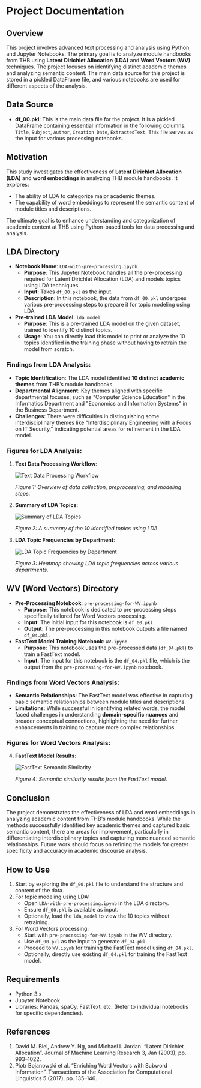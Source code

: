 # Project Documentation

## Overview
This project involves advanced text processing and analysis using Python and Jupyter Notebooks. The primary goal is to analyze module handbooks from THB using **Latent Dirichlet Allocation (LDA)** and **Word Vectors (WV)** techniques. The project focuses on identifying distinct academic themes and analyzing semantic content. The main data source for this project is stored in a pickled DataFrame file, and various notebooks are used for different aspects of the analysis.

## Data Source
- **df_00.pkl**: This is the main data file for the project. It is a pickled DataFrame containing essential information in the following columns: `Title`, `Subject`, `Author`, `Creation Date`, `ExtractedText`. This file serves as the input for various processing notebooks.

## Motivation
This study investigates the effectiveness of **Latent Dirichlet Allocation (LDA)** and **word embeddings** in analyzing THB module handbooks. It explores:
- The ability of LDA to categorize major academic themes.
- The capability of word embeddings to represent the semantic content of module titles and descriptions.
  
The ultimate goal is to enhance understanding and categorization of academic content at THB using Python-based tools for data processing and analysis.

## LDA Directory
- **Notebook Name**: `LDA-with-pre-processing.ipynb`
  - **Purpose**: This Jupyter Notebook handles all the pre-processing required for Latent Dirichlet Allocation (LDA) and models topics using LDA techniques.
  - **Input**: Takes `df_00.pkl` as the input.
  - **Description**: In this notebook, the data from `df_00.pkl` undergoes various pre-processing steps to prepare it for topic modeling using LDA.
- **Pre-trained LDA Model**: `lda_model`
  - **Purpose**: This is a pre-trained LDA model on the given dataset, trained to identify 10 distinct topics.
  - **Usage**: You can directly load this model to print or analyze the 10 topics identified in the training phase without having to retrain the model from scratch.

### Findings from LDA Analysis:
- **Topic Identification**: The LDA model identified **10 distinct academic themes** from THB’s module handbooks.
- **Departmental Alignment**: Key themes aligned with specific departmental focuses, such as "Computer Science Education" in the Informatics Department and "Economics and Information Systems" in the Business Department.
- **Challenges**: There were difficulties in distinguishing some interdisciplinary themes like "Interdisciplinary Engineering with a Focus on IT Security," indicating potential areas for refinement in the LDA model.

### Figures for LDA Analysis:
1. **Text Data Processing Workflow**:

   ![Text Data Processing Workflow](Text%20Data%20Processing%20Workflow.png)
   
   _Figure 1: Overview of data collection, preprocessing, and modeling steps._

3. **Summary of LDA Topics**:

   ![Summary of LDA Topics](Summary%20of%20LDA%20Topics.png)
   
   _Figure 2: A summary of the 10 identified topics using LDA._

5. **LDA Topic Frequencies by Department**:

   ![LDA Topic Frequencies by Department](/Semantic%20Similarity%20Results.png)

   _Figure 3: Heatmap showing LDA topic frequencies across various departments._

## WV (Word Vectors) Directory
- **Pre-Processing Notebook**: `pre-processing-for-WV.ipynb`
  - **Purpose**: This notebook is dedicated to pre-processing steps specifically tailored for Word Vectors processing.
  - **Input**: The initial input for this notebook is `df_00.pkl`.
  - **Output**: The pre-processing in this notebook outputs a file named `df_04.pkl`.
- **FastText Model Training Notebook**: `WV.ipynb`
  - **Purpose**: This notebook uses the pre-processed data (`df_04.pkl`) to train a FastText model.
  - **Input**: The input for this notebook is the `df_04.pkl` file, which is the output from the `pre-processing-for-WV.ipynb` notebook.

### Findings from Word Vectors Analysis:
- **Semantic Relationships**: The FastText model was effective in capturing basic semantic relationships between module titles and descriptions.
- **Limitations**: While successful in identifying related words, the model faced challenges in understanding **domain-specific nuances** and broader conceptual connections, highlighting the need for further enhancements in training to capture more complex relationships.

### Figures for Word Vectors Analysis:
4. **FastText Model Results**:

   ![FastText Semantic Similarity](LDA%20Topic%20Frequencies%20Heatmap.png)

   _Figure 4: Semantic similarity results from the FastText model._

## Conclusion
The project demonstrates the effectiveness of LDA and word embeddings in analyzing academic content from THB's module handbooks. While the methods successfully identified key academic themes and captured basic semantic content, there are areas for improvement, particularly in differentiating interdisciplinary topics and capturing more nuanced semantic relationships. Future work should focus on refining the models for greater specificity and accuracy in academic discourse analysis.

## How to Use
1. Start by exploring the `df_00.pkl` file to understand the structure and content of the data.
2. For topic modeling using LDA:
   - Open `LDA-with-pre-processing.ipynb` in the LDA directory.
   - Ensure `df_00.pkl` is available as input.
   - Optionally, load the `lda_model` to view the 10 topics without retraining.
3. For Word Vectors processing:
   - Start with `pre-processing-for-WV.ipynb` in the WV directory.
   - Use `df_00.pkl` as the input to generate `df_04.pkl`.
   - Proceed to `WV.ipynb` for training the FastText model using `df_04.pkl`.
   - Optionally, directly use existing `df_04.pkl` for training the FastText model.

## Requirements
- Python 3.x
- Jupyter Notebook
- Libraries: Pandas, spaCy, FastText, etc. (Refer to individual notebooks for specific dependencies).

## References
1. David M. Blei, Andrew Y. Ng, and Michael I. Jordan. “Latent Dirichlet Allocation”. Journal of Machine Learning Research 3, Jan (2003), pp. 993–1022.
2. Piotr Bojanowski et al. “Enriching Word Vectors with Subword Information”. Transactions of the Association for Computational Linguistics 5 (2017), pp. 135–146.
